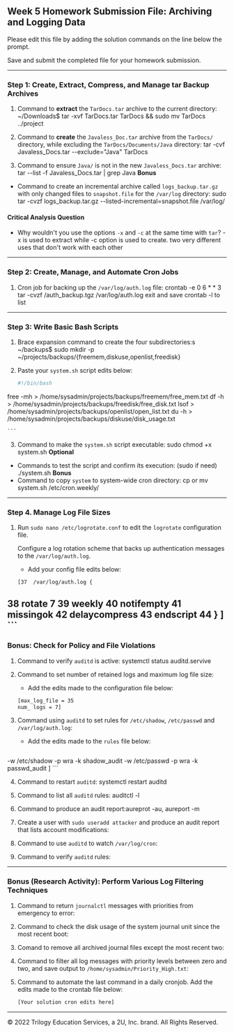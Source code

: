 ## Week 5 Homework Submission File: Archiving and Logging Data

Please edit this file by adding the solution commands on the line below the prompt.

Save and submit the completed file for your homework submission.

---

### Step 1: Create, Extract, Compress, and Manage tar Backup Archives

1. Command to **extract** the `TarDocs.tar` archive to the current directory:
~/Downloads$ tar -xvf TarDocs.tar TarDocs && sudo mv TarDocs ../project

2. Command to **create** the `Javaless_Doc.tar` archive from the `TarDocs/` directory, while excluding the `TarDocs/Documents/Java` directory: tar -cvf Javaless_Docs.tar --exclude="Java" TarDocs

3. Command to ensure `Java/` is not in the new `Javaless_Docs.tar` archive:
tar --list -f Javaless_Docs.tar | grep Java
**Bonus** 
- Command to create an incremental archive called `logs_backup.tar.gz` with only changed files to `snapshot.file` for the `/var/log` directory: sudo tar -cvzf logs_backup.tar.gz --listed-incremental=snapshot.file /var/log/


#### Critical Analysis Question

- Why wouldn't you use the options `-x` and `-c` at the same time with `tar`?
-x is used to extract while -c option is used to create. two very different uses that don't work with each other
---

### Step 2: Create, Manage, and Automate Cron Jobs

1. Cron job for backing up the `/var/log/auth.log` file:
crontab -e 
0 6 * * 3 tar -cvzf /auth_backup.tgz /var/log/auth.log
exit and save 
crontab -l to list 
---

### Step 3: Write Basic Bash Scripts

1. Brace expansion command to create the four subdirectories:s 
~/backups$ sudo mkdir -p ~/projects/backups/{freemem,diskuse,openlist,freedisk}

2. Paste your `system.sh` script edits below:

    ```bash
    #!/bin/bash
  free -mh > /home/sysadmin/projects/backups/freemem/free_mem.txt
  df -h > /home/sysadmin/projects/backups/freedisk/free_disk.txt
  lsof > /home/sysadmin/projects/backups/openlist/open_list.txt
  du -h > /home/sysadmin/projects/backups/diskuse/disk_usage.txt

    ```

3. Command to make the `system.sh` script executable:
sudo chmod +x system.sh
**Optional**
- Commands to test the script and confirm its execution:
(sudo if need) ./system.sh
**Bonus**
- Command to copy `system` to system-wide cron directory:
cp or mv system.sh /etc/cron.weekly/
---

### Step 4. Manage Log File Sizes
 
1. Run `sudo nano /etc/logrotate.conf` to edit the `logrotate` configuration file. 

    Configure a log rotation scheme that backs up authentication messages to the `/var/log/auth.log`.

    - Add your config file edits below:

    ```bash
    [37  /var/log/auth.log {
38         rotate 7
39         weekly
40         notifempty
41         missingok
42         delaycompress
43         endscript
44 }
]
    ```
---

### Bonus: Check for Policy and File Violations

1. Command to verify `auditd` is active: systemctl status auditd.servive

2. Command to set number of retained logs and maximum log file size:

    - Add the edits made to the configuration file below:

    ```bash
    [max_log_file = 35
    num_ logs = 7]
    ```

3. Command using `auditd` to set rules for `/etc/shadow`, `/etc/passwd` and `/var/log/auth.log`:


    - Add the edits made to the `rules` file below:

    ```bash [
-w /etc/shadow -p wra -k shadow_audit
-w /etc/passwd -p wra -k passwd_audit ]
    ```

4. Command to restart `auditd`: systemctl restart auditd

5. Command to list all `auditd` rules: auditctl -l

6. Command to produce an audit report:aureprot -au, aureport -m

7. Create a user with `sudo useradd attacker` and produce an audit report that lists account modifications:

8. Command to use `auditd` to watch `/var/log/cron`:

9. Command to verify `auditd` rules:

---

### Bonus (Research Activity): Perform Various Log Filtering Techniques

1. Command to return `journalctl` messages with priorities from emergency to error:

1. Command to check the disk usage of the system journal unit since the most recent boot:

1. Comand to remove all archived journal files except the most recent two:


1. Command to filter all log messages with priority levels between zero and two, and save output to `/home/sysadmin/Priority_High.txt`:

1. Command to automate the last command in a daily cronjob. Add the edits made to the crontab file below:

    ```bash
    [Your solution cron edits here]
    ```

---
© 2022 Trilogy Education Services, a 2U, Inc. brand. All Rights Reserved.
